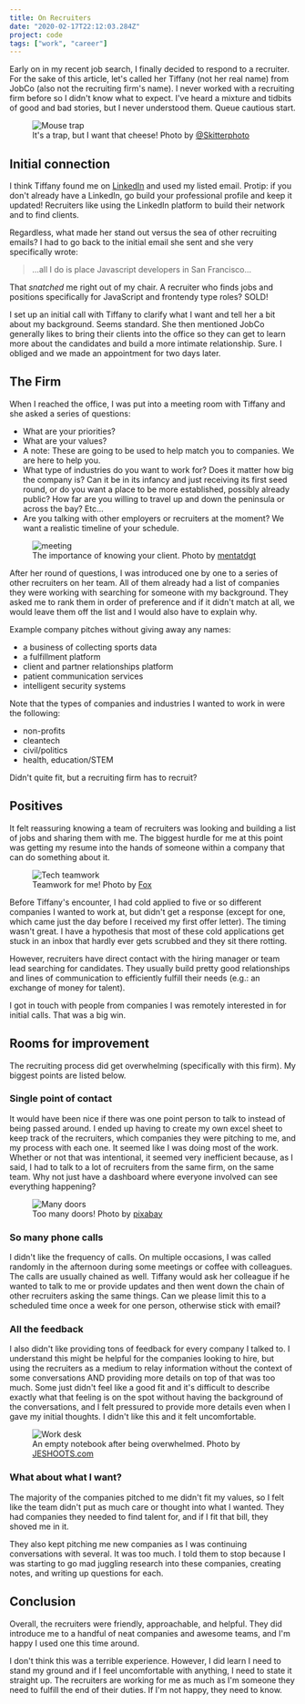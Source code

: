 ```yaml
---
title: On Recruiters
date: "2020-02-17T22:12:03.284Z"
project: code
tags: ["work", "career"]
---
```


Early on in my recent job search, I finally decided to respond to a recruiter. For the sake of this article, let's called her Tiffany (not her real name) from JobCo (also not the recruiting firm's name). I never worked with a recruiting firm before so I didn't know what to expect. I've heard a mixture and tidbits of good and bad stories, but I never understood them. Queue cautious start.

<figure>
  <img src="./trap.jpg" alt="Mouse trap">
  <figcaption>It's a trap, but I want that cheese! Photo by <a href="https://www.pexels.com/@skitterphoto">@Skitterphoto</a></figcaption>
</figure>

## Initial connection

I think Tiffany found me on [LinkedIn](https://linkedin.com) and used my listed email. Protip: if you don't already have a LinkedIn, go build your professional profile and keep it updated! Recruiters like using the LinkedIn platform to build their network and to find clients.

Regardless, what made her stand out versus the sea of other recruiting emails? I had to go back to the initial email she sent and she very specifically wrote:

> ...all I do is place Javascript developers in San Francisco...

That _snatched_ me right out of my chair. A recruiter who finds jobs and positions specifically for JavaScript and frontendy type roles? SOLD!

I set up an initial call with Tiffany to clarify what I want and tell her a bit about my background. Seems standard. She then mentioned JobCo generally likes to bring their clients into the office so they can get to learn more about the candidates and build a more intimate relationship. Sure. I obliged and we made an appointment for two days later.

## The Firm

When I reached the office, I was put into a meeting room with Tiffany and she asked a series of questions:

- What are your priorities?
- What are your values?
- A note: These are going to be used to help match you to companies. We are here to help you.
- What type of industries do you want to work for? Does it matter how big the company is? Can it be in its infancy and just receiving its first seed round, or do you want a place to be more established, possibly already public? How far are you willing to travel up and down the peninsula or across the bay? Etc...
- Are you talking with other employers or recruiters at the moment? We want a realistic timeline of your schedule.

<figure>
  <img src="./questions.jpg" alt="meeting">
  <figcaption>The importance of knowing your client. Photo by <a href="https://www.pexels.com/@mentatdgt-330508">mentatdgt</a></figcaption>
</figure>

After her round of questions, I was introduced one by one to a series of other recruiters on her team. All of them already had a list of companies they were working with searching for someone with my background. They asked me to rank them in order of preference and if it didn't match at all, we would leave them off the list and I would also have to explain why.

Example company pitches without giving away any names:

- a business of collecting sports data
- a fulfillment platform
- client and partner relationships platform
- patient communication services
- intelligent security systems

Note that the types of companies and industries I wanted to work in were the following:

- non-profits
- cleantech
- civil/politics
- health, education/STEM

Didn't quite fit, but a recruiting firm has to recruit?

## Positives

It felt reassuring knowing a team of recruiters was looking and building a list of jobs and sharing them with me. The biggest hurdle for me at this point was getting my resume into the hands of someone within a company that can do something about it.

<figure>
  <img src="./team.jpg" alt="Tech teamwork">
  <figcaption>Teamwork for me! Photo by <a href="https://www.pexels.com/@hillaryfox">Fox</a></figcaption>
</figure>

Before Tiffany's encounter, I had cold applied to five or so different companies I wanted to work at, but didn't get a response (except for one, which came just the day before I received my first offer letter). The timing wasn't great. I have a hypothesis that most of these cold applications get stuck in an inbox that hardly ever gets scrubbed and they sit there rotting.

However, recruiters have direct contact with the hiring manager or team lead searching for candidates. They usually build pretty good relationships and lines of communication to efficiently fulfill their needs (e.g.: an exchange of money for talent).

I got in touch with people from companies I was remotely interested in for initial calls. That was a big win.

## Rooms for improvement

The recruiting process did get overwhelming (specifically with this firm). My biggest points are listed below.

### Single point of contact

It would have been nice if there was one point person to talk to instead of being passed around. I ended up having to create my own excel sheet to keep track of the recruiters, which companies they were pitching to me, and my process with each one. It seemed like I was doing most of the work. Whether or not that was intentional, it seemed very inefficient because, as I said, I had to talk to a lot of recruiters from the same firm, on the same team. Why not just have a dashboard where everyone involved can see everything happening?

<figure>
  <img src="./doors.jpg" alt="Many doors">
  <figcaption>Too many doors! Photo by <a href="https://www.pexels.com/@pixabay">pixabay</a></figcaption>
</figure>

### So many phone calls

I didn't like the frequency of calls. On multiple occasions, I was called randomly in the afternoon during some meetings or coffee with colleagues. The calls are usually chained as well. Tiffany would ask her colleague if he wanted to talk to me or provide updates and then went down the chain of other recruiters asking the same things. Can we please limit this to a scheduled time once a week for one person, otherwise stick with email?

### All the feedback

I also didn't like providing tons of feedback for every company I talked to. I understand this might be helpful for the companies looking to hire, but using the recruiters as a medium to relay information without the context of some conversations AND providing more details on top of that was too much. Some just didn't feel like a good fit and it's difficult to describe exactly what that feeling is on the spot without having the background of the conversations, and I felt pressured to provide more details even when I gave my initial thoughts. I didn't like this and it felt uncomfortable.

<figure>
  <img src="./notes.jpg" alt="Work desk">
  <figcaption>An empty notebook after being overwhelmed. Photo by <a href="https://www.pexels.com/@jeshoots-com-147458">JESHOOTS.com</a></figcaption>
</figure>

### What about what I want?

The majority of the companies pitched to me didn't fit my values, so I felt like the team didn't put as much care or thought into what I wanted. They had companies they needed to find talent for, and if I fit that bill, they shoved me in it.

They also kept pitching me new companies as I was continuing conversations with several. It was too much. I told them to stop because I was starting to go mad juggling research into these companies, creating notes, and writing up questions for each.

## Conclusion

Overall, the recruiters were friendly, approachable, and helpful. They did introduce me to a handful of neat companies and awesome teams, and I'm happy I used one this time around.

I don't think this was a terrible experience. However, I did learn I need to stand my ground and if I feel uncomfortable with anything, I need to state it straight up. The recruiters are working for me as much as I'm someone they need to fulfill the end of their duties. If I'm not happy, they need to know.
